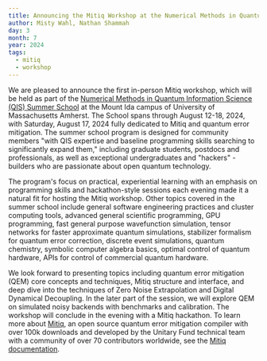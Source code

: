 ```yaml
---
title: Announcing the Mitiq Workshop at the Numerical Methods in Quantum Information Science Summer School
author: Misty Wahl, Nathan Shammah
day: 3
month: 7
year: 2024
tags: 
  - mitiq
  - workshop
---
```


We are pleased to announce the first in-person Mitiq workshop, which will be held as part of the [Numerical Methods in Quantum Information Science (QIS) Summer School](https://qnumerics.org/) at the Mount Ida campus of University of Massachusetts Amherst. The School spans through August 12-18, 2024, with Saturday, August 17, 2024 fully dedicated to Mitiq and quantum error mitigation.
The summer school program is designed for community members "with QIS expertise and baseline programming skills searching to significantly expand them," including graduate students, postdocs and professionals, as well as exceptional undergraduates and "hackers" - builders who are passionate about open quantum technology.

The program's focus on practical, experiential learning with an emphasis on programming skills and hackathon-style sessions each evening made it a natural fit for hosting the Mitiq workshop.
Other topics covered in the summer school include general software engineering practices and cluster computing tools, advanced general scientific programming, GPU programming, fast general purpose wavefunction simulation, tensor networks for faster approximate quantum simulations, stabilizer formalism for quantum error correction, discrete event simulations, quantum chemistry, symbolic computer algebra basics, optimal control of quantum hardware, APIs for control of commercial quantum hardware.

We look forward to presenting topics including quantum error mitigation (QEM) core concepts and techniques, Mitiq structure and interface, and deep dive into the techniques of Zero Noise Extrapolation and Digital Dynamical Decoupling.
In the later part of the session, we will explore QEM on simulated noisy backends with benchmarks and calibration.
The workshop will conclude in the evening with a Mitiq hackathon.
To learn more about [Mitiq](https://unitary.fund/research/mitiq/), an open source quantum error mitigation compiler with over 100k downloads and developed by the Unitary Fund technical team with a community of over 70 contributors worldwide, see the [Mitiq documentation](https://mitiq.readthedocs.io/en/stable/).
